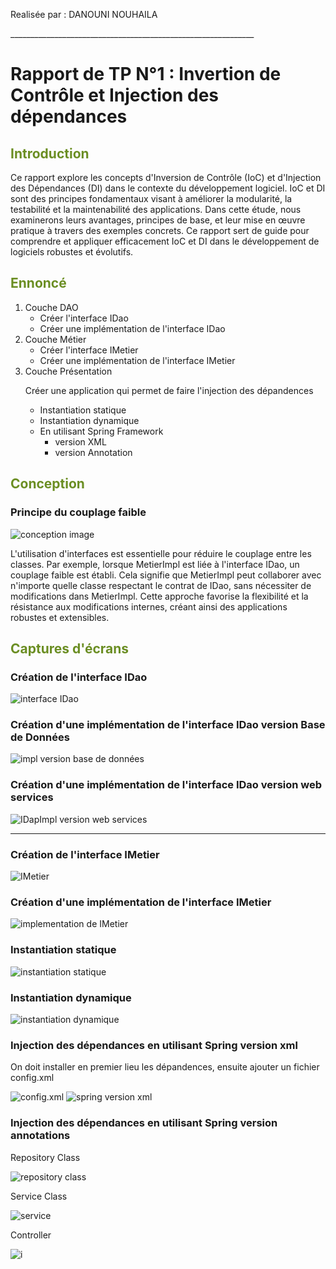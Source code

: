<p>Realisée par : DANOUNI NOUHAILA</p>
<p>_____________________________________________________________
<h1>Rapport de TP N°1 : Invertion de Contrôle et Injection des dépendances</h1>
<h2 style="color: olivedrab">Introduction</h2>
<p>Ce rapport explore les concepts d'Inversion de Contrôle (IoC) et d'Injection des Dépendances (DI) dans le contexte du développement logiciel. IoC et DI sont des principes fondamentaux visant à améliorer la modularité, la testabilité et la maintenabilité des applications. Dans cette étude, nous examinerons leurs avantages, principes de base, et leur mise en œuvre pratique à travers des exemples concrets. Ce rapport sert de guide pour comprendre et appliquer efficacement IoC et DI dans le développement de logiciels robustes et évolutifs.</p>
<h2 style="color: olivedrab">Ennoncé</h2>
<ol>
    <li>Couche DAO 
        <ul>
            <li>Créer l'interface IDao</li>
            <li>Créer une implémentation de l'interface IDao</li>
        </ul>
    </li>
    <li>Couche Métier
        <ul>
            <li>Créer l'interface IMetier</li>
            <li>Créer une implémentation de l'interface IMetier</li>
        </ul>
    </li>
    <li>Couche Présentation
        <p>Créer une application qui permet de faire l'injection des dépandences</p>
        <ul>
        <li>Instantiation statique</li>
        <li>Instantiation dynamique</li>
        <li>En utilisant Spring Framework
            <ul>
                <li>version XML</li>
                <li>version Annotation</li>
            </ul>
        </li>
        </ul>
    </li>
</ol>
<h2 style="color: olivedrab">Conception</h2>
<h3>Principe du couplage faible</h3>
<img src="captures/conception.png" alt="conception image">
<p>
L'utilisation d'interfaces est essentielle pour réduire le couplage entre les classes. Par exemple, lorsque MetierImpl est liée à l'interface IDao, un couplage faible est établi. Cela signifie que MetierImpl peut collaborer avec n'importe quelle classe respectant le contrat de IDao, sans nécessiter de modifications dans MetierImpl. Cette approche favorise la flexibilité et la résistance aux modifications internes, créant ainsi des applications robustes et extensibles.
</p>
<h2 style="color: olivedrab">Captures d'écrans</h2>
<h3>Création de l'interface IDao</h3>
<img src="captures/idao.png" alt="interface IDao">
<h3>Création d'une implémentation de l'interface IDao version Base de Données</h3>
<img src="captures/daoimpl.png" alt="impl version base de données">
<h3>Création d'une implémentation de l'interface IDao version web services</h3>
<img src="captures/daoimplV2.png" alt="IDapImpl version web services">
<hr>
<h3>Création de l'interface IMetier</h3>
<img src="captures/imetier.png" alt="IMetier">
<h3>Création d'une implémentation de l'interface IMetier</h3>
<img src="captures/metierimpl1.png" alt="implementation de IMetier">
<h3>Instantiation statique</h3>
<img src="captures/Pres1_instanstation_statique.png" alt="instantiation statique">
<h3>Instantiation dynamique</h3>
<img src="captures/Pres2_instanstation_dynamique.png" alt="instantiation dynamique">
<h3>Injection des dépendances en utilisant Spring version xml</h3>
<p>On doit installer en premier lieu les dépandences, ensuite ajouter un fichier config.xml</p>
<img src="captures/config_xml.png" alt="config.xml">
<img src="captures/spring_xml.png" alt="spring version xml">
<h3>Injection des dépendances en utilisant Spring version annotations</h3>
<p>Repository Class</p>
<img src="captures/idao.png" alt="repository class">
<p>Service Class</p>
<img src="captures/metierimpl1.png" alt="service">
<p>Controller</p>
<img src="captures/spring_annotation.png" alt="i">
